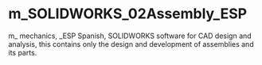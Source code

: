 # m_SOLIDWORKS_02Assembly_ESP
m_ mechanics, _ESP Spanish, SOLIDWORKS software for CAD design and analysis, this contains only the design and development of assemblies and its parts.
